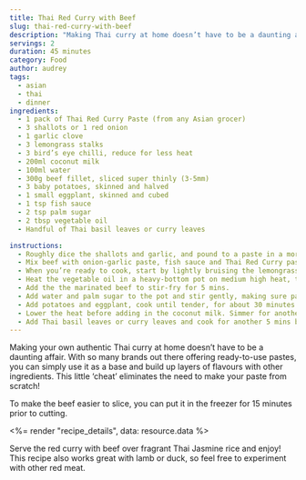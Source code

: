 ```yaml
---
title: Thai Red Curry with Beef
slug: thai-red-curry-with-beef
description: "Making Thai curry at home doesn’t have to be a daunting affair."
servings: 2
duration: 45 minutes
category: Food
author: audrey
tags:
  - asian
  - thai
  - dinner
ingredients:
  - 1 pack of Thai Red Curry Paste (from any Asian grocer)
  - 3 shallots or 1 red onion
  - 1 garlic clove
  - 3 lemongrass stalks
  - 3 bird’s eye chilli, reduce for less heat
  - 200ml coconut milk
  - 100ml water
  - 300g beef fillet, sliced super thinly (3-5mm)
  - 3 baby potatoes, skinned and halved
  - 1 small eggplant, skinned and cubed
  - 1 tsp fish sauce
  - 2 tsp palm sugar
  - 2 tbsp vegetable oil
  - Handful of Thai basil leaves or curry leaves

instructions:
  - Roughly dice the shallots and garlic, and pound to a paste in a mortar.
  - Mix beef with onion-garlic paste, fish sauce and Thai Red Curry paste in a mixing bowl and marinate for at least an hour in the refrigerator, or overnight for a more tender and flavourful beef
  - When you’re ready to cook, start by lightly bruising the lemongrass stalks with a pestle or the back of a knife to release the fragrant essential oils.
  - Heat the vegetable oil in a heavy-bottom pot on medium high heat, throw in the lemongrass and fry it for a minute or two
  - Add the the marinated beef to stir-fry for 5 mins.
  - Add water and palm sugar to the pot and stir gently, making sure paste at the bottom of the pan gets incorporated with the water. Bring to a boil.
  - Add potatoes and eggplant, cook until tender, for about 30 minutes
  - Lower the heat before adding in the coconut milk. Simmer for another 15 mins.
  - Add Thai basil leaves or curry leaves and cook for another 5 mins before turning off the heat.
---
```


Making your own authentic Thai curry at home doesn’t have to be a daunting affair. With so many brands out there offering ready-to-use pastes, you can simply use it as a base and build up layers of flavours with other ingredients. This little ‘cheat’ eliminates the need to make your paste from scratch!

To make the beef easier to slice, you can put it in the freezer for 15 minutes prior to cutting.

<%= render "recipe_details", data: resource.data %>

Serve the red curry with beef over fragrant Thai Jasmine rice and enjoy! This recipe also works great with lamb or duck, so feel free to experiment with other red meat.
